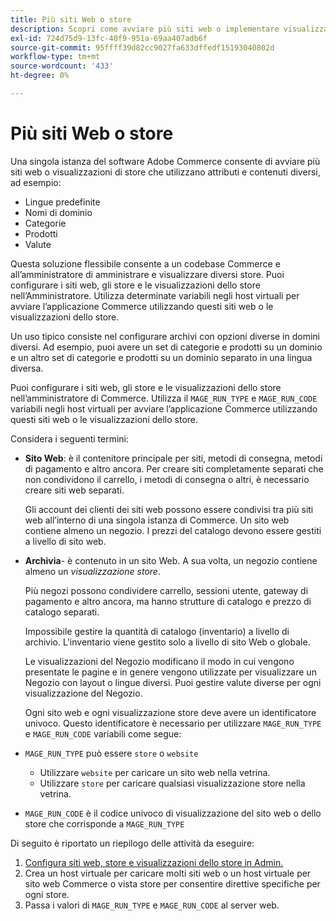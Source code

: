 ```yaml
---
title: Più siti Web o store
description: Scopri come avviare più siti web o implementare visualizzazioni store con opzioni, domini e contenuti diversi.
exl-id: 724d75d9-13fc-40f9-951a-69aa407adb6f
source-git-commit: 95ffff39d82cc9027fa633dffedf15193040802d
workflow-type: tm+mt
source-wordcount: '433'
ht-degree: 0%

---
```


# Più siti Web o store

Una singola istanza del software Adobe Commerce consente di avviare più siti web o visualizzazioni di store che utilizzano attributi e contenuti diversi, ad esempio:

- Lingue predefinite
- Nomi di dominio
- Categorie
- Prodotti
- Valute

Questa soluzione flessibile consente a un codebase Commerce e all’amministratore di amministrare e visualizzare diversi store. Puoi configurare i siti web, gli store e le visualizzazioni dello store nell’Amministratore. Utilizza determinate variabili negli host virtuali per avviare l’applicazione Commerce utilizzando questi siti web o le visualizzazioni dello store.

Un uso tipico consiste nel configurare archivi con opzioni diverse in domini diversi. Ad esempio, puoi avere un set di categorie e prodotti su un dominio e un altro set di categorie e prodotti su un dominio separato in una lingua diversa.

Puoi configurare i siti web, gli store e le visualizzazioni dello store nell’amministratore di Commerce. Utilizza il `MAGE_RUN_TYPE` e `MAGE_RUN_CODE` variabili negli host virtuali per avviare l’applicazione Commerce utilizzando questi siti web o le visualizzazioni dello store.

Considera i seguenti termini:

- **Sito Web**: è il contenitore principale per siti, metodi di consegna, metodi di pagamento e altro ancora. Per creare siti completamente separati che non condividono il carrello, i metodi di consegna o altri, è necessario creare siti web separati.

  Gli account dei clienti dei siti web possono essere condivisi tra più siti web all’interno di una singola istanza di Commerce. Un sito web contiene almeno un negozio. I prezzi del catalogo devono essere gestiti a livello di sito web.

- **Archivia**- è contenuto in un sito Web. A sua volta, un negozio contiene almeno un *visualizzazione store*.

  Più negozi possono condividere carrello, sessioni utente, gateway di pagamento e altro ancora, ma hanno strutture di catalogo e prezzo di catalogo separati.

  Impossibile gestire la quantità di catalogo (inventario) a livello di archivio. L&#39;inventario viene gestito solo a livello di sito Web o globale.

  Le visualizzazioni del Negozio modificano il modo in cui vengono presentate le pagine e in genere vengono utilizzate per visualizzare un Negozio con layout o lingue diversi. Puoi gestire valute diverse per ogni visualizzazione del Negozio.

  Ogni sito web e ogni visualizzazione store deve avere un identificatore univoco. Questo identificatore è necessario per utilizzare `MAGE_RUN_TYPE` e `MAGE_RUN_CODE` variabili come segue:

- `MAGE_RUN_TYPE` può essere `store` o `website`

   - Utilizzare `website` per caricare un sito web nella vetrina.
   - Utilizzare `store` per caricare qualsiasi visualizzazione store nella vetrina.

- `MAGE_RUN_CODE` è il codice univoco di visualizzazione del sito web o dello store che corrisponde a `MAGE_RUN_TYPE`

Di seguito è riportato un riepilogo delle attività da eseguire:

1. [Configura siti web, store e visualizzazioni dello store in Admin.](ms-admin.md)
1. Crea un host virtuale per caricare molti siti web o un host virtuale per sito web Commerce o vista store per consentire direttive specifiche per ogni store.
1. Passa i valori di `MAGE_RUN_TYPE` e `MAGE_RUN_CODE` al server web.
